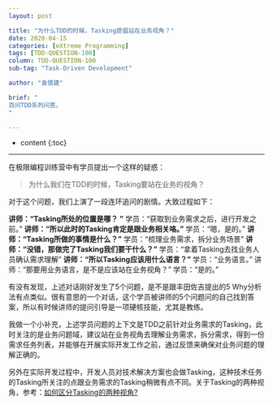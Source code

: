 ```yaml
---
layout: post

title: "为什么TDD的时候，Tasking提倡站在业务视角？"
date: 2020-04-15
categories: [eXtreme Programming]
tags: [TDD-QUESTION-100]
column: TDD-QUESTION-100
sub-tag: "Task-Driven Development"

author: "袁慎建"

brief: "
百问TDD系列问答。
"

---
```


* content
{:toc}

---

在极限编程训练营中有学员提出一个这样的疑惑：

> 为什么我们在TDD的时候，Tasking要站在业务的视角？

对于这个问题，我们上演了一段连环追问的剧情。大致过程如下：

**讲师：“Tasking所处的位置是哪？ ”**
学员：“获取到业务需求之后，进行开发之前。”
**讲师：“所以此时的Tasking肯定是跟业务相关咯。”**
学员：“嗯，是的。”
**讲师：“Tasking所做的事情是什么？”**
学员：“梳理业务需求，拆分业务场景”
**讲师：“没错，那做完了Tasking我们要干什么？”**
学员：“拿着Tasking去找业务人员确认需求理解”
**讲师：“所以Tasking应该用什么语言？”**
学员：“业务语言。”
讲师：“那要用业务语言，是不是应该站在业务视角？”
学员：“是的。”


有没有发现，上述对话刚好发生了5个问题，是不是跟丰田佐吉提出的5 Why分析法有点类似。很有意思的一个对话，这个学员被讲师的5个问题问的自己找到答案，所以有时候讲师的提问引导是一项硬核技能，尤其是教练。

我做一个小补充，上述学员问题的上下文是TDD之前针对业务需求的Tasking，此时关注的是业务问题域，建议站在业务视角去理解业务需求，拆分需求，得到一份需求任务列表，并能够在开展实际开发工作之前，通过反馈来确保对业务问题的理解正确的。

另外在实际开发过程中，开发人员对技术解决方案也会做Tasking，这种技术任务的Tasking所关注的点跟业务需求的Tasking稍微有点不同。关于Tasking的两种视角，参考：[如何区分Tasking的两种视角?](https://www.jianshu.com/p/95048240ee8c)
